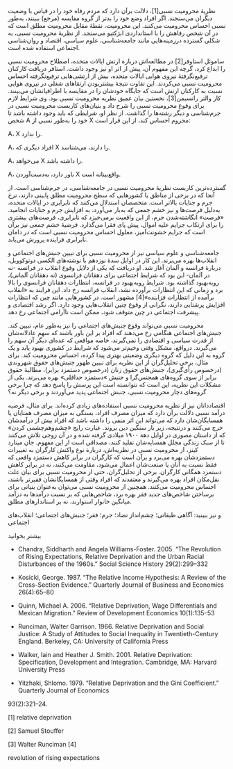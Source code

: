   نظریۀ محرومیت نسبی[1]، دلالت برآن دارد که مردم رفاه خود را در قیاس با وضعیت دیگران می‌سنجند. اگر افراد وضع خود را بدتر از گروه مقایسه (مرجع) ببینند، به‌طور نسبی احساس محرومیت می‌کنند. این محرومیت، نقطۀ مقابل محرومیت مطلق است که در آن شخص رفاهش را با استانداردی ابژکتیو می‌سنجد. از نظریۀ محرومیت نسبی، به شکلی گسترده درزمینه‌هایی مانند جامعه‌شناسی، علوم سیاسی، اقتصاد و روان‌شناسی اجتماعی استفاده شده است. 

ساموئل استاوفر[2] در مطالعه‌اش دربارة ارتش ایالات متحده، اصطلاح محرومیت نسبی را ابداع کرد، گرچه این مفهوم آن، پیش از اثر او نیز وجود داشت. استافر دریافت کارکنان ترفیع‌نگرفتۀ نیروی هوایی ایالات متحده، بیش از ارتشی‌هایی ترفیع‌نگرفته احساس محرومیت نسبی می‌کردند. این تفاوت نتیجۀ بیشتربودن ارتقاهای شغلی در نیروی هوایی نسبت به کارکنان ارتش است که جایگاه‌ خودشان را در مقایسه با اطرافیانشان می‌بینند. کار والتر رانسیمن[3]، نخستین بیان عمیق نظریه محرومیت نسبی بود. وی شرایط لازم برای وقوع محرومیت نسبی را شرح داد و بنیان‌های کاربست محرومیت نسبی در جرم‌شناسی و دیگر رشته‌ها را گذاشت. از نظر او، شرایطی که باید وجود داشته باشد تا شخص A خود را به‌طور نسبی از X محروم احساس ‌کند، از این قرار است:

A، X را ندارد.

A، افراد دیگری که X را دارند، می‌شناسد.

A، می‌خواهد X را داشته باشد.

A، باور دارد، به‌دست‌آوردن X واقع‌بینانه است.

گسترده‌ترین کاربست نظریۀ محرومیت نسبی در جامعه‌شناسی، در جرم‌شناسی است. از آنجا که در برخی از مناطق یا کشورهایی که سطح محرومیت مطلق پایینی دارند، نرخ جرم و جنایات بالاتر است. متخصصان استدلال می‌کنند که نابرابری در ایالات متحده، به‌دلیل فرصت‌ها و نیز خشم جمعی که به‌بار می‌آورد، به افزایش جرم و جنایات انجامید. «فرصت» انگاشته‌شدن جرم، از این واقعیت برمی‌خیزد که نابرابری،‌ فرصت‌های بیشتری را برای ارتکاب جرایم علیه اموال، پیش پای فقرا می‌گذارد. فرضیۀ خشم جمعی نیز برآن است که جرایم خشونت‌آمیز، معلول احساس محرومیت نسبی است که در دامان نابرابری فزاینده پرورش می‌یابد.

 جامعه‌شناسی و علوم سیاسی نیز از محرومیت نسبی برای تبیین جنبش‌های اجتماعی و انقلاب‌ها بهره می‌برند. این کار در اوایل سدۀ نوزدهم با نوشته‌های الکسی دوتوکوویل، دربارۀ فرانسه و آلمان آغاز شد. او دریافت که یکی از دلایل وقوع انقلاب در فرانسه -نه در آلمان- این بود که شرایط اجتماعی برای دهقانان فرانسوی (نه دهقانان آلمانی)، روبه‌بهبود گذاشته بود. شرایط روبه‌بهبود در فرانسه، انتظارات دهقانان فرانسوی را بالا برد و زمانی ‌که این انتظارات برآورده نشد، انقلاب فرانسه رخ داد. این فرایند به «انقلاب برآمده از انتظارات فزاینده»[4] مشهور است. در کشورهایی مانند چین که انتظارات افزایش پرشتابی دارند، نگرانی از وقوع چنین انقلاب‌هایی وجود دارد. اگر رشد اقتصادی و پیشرفت اجتماعی در چین متوقف شود، ممکن است ناآرامی اجتماعی رخ دهد.

محرومیت نسبی می‌تواند وقوع جنبش‌های اجتماعی را نیز به‌طور عام، تبیین کند. جنبش‌های اجتماعی هنگامی رخ می‌دهند که افراد بر این باور باشند که سهم عادلانه‌شان از قدرت سیاسی و اقتصادی را نمی‌گیرند، خاصه مواقعی که عده‌ای دیگر آن سهم را می‌گیرند. درواقع، مشکل وقتی وخیم‌تر می‌شود که شرایط در کشوری بهبود یابد و ‌یک گروه به این دلیل که گروه دیگری وضعیتی بهتری پیدا کرده، احساس محرومیت کند. برای مثال، برخی تحلیل‌گران از این نظریه برای تبیین ظهور جنبش‌های حقوق شهروندی (درخصوص رأی‌گیری)، جنبش‌های حقوق زنان (درخصوص دستمزد برابر)، مطالبۀ حقوق برابر از سوی گروه‌های همجنس‌گرا و جنبش‌ »دستمزد حداقلی» بهره می‌برند. یکی از مشکلات این نظریه، این است که نتوانسته است این پرسش را پاسخ دهد که چرا برخی گروه‌های دچار محرومیت نسبی، جنبش‌ اجتماعی پدید می‌آوردند و برخی دیگر نه؟

اقتصاددانان نیز از نظریه محرومیت نسبی استفاده‌های زیادی کرده‌اند. برای مثال، فرضیه درآمد نسبی دلالت برآن دارد که میزان مصرف افراد، بستگی به میزان مصرف همتایان یا همسایگان‌شان دارد که می‌تواند این اثر منفی را داشته باشد که افراد‌ بیش از درآمدشان خرج می‌کنند و درنتیجه، زیر بار سنگین دین بروند. عبارت رایج «چشم‌وهم‌چشمی کردن» که از داستان مصوری در اوایل دهة ۱۹۰۰ میلادی گرفته شده و در آن زوجی تلاش می‌کنند تا از سبک زندگی مجلل همسایه‌شان تقلید کنند، مصداقی است از این مفهوم. جان مینارد کینز، از محرومیت نسبی در نظریه‌اش، دربارة نوع واکنش کارگران به تغییرات دستمزدشان بهره می‌برد و برآن است که کارگران در برابر کاهش دستمزد واقعی که فقط نسبت به آنان یا صنعت‌شان اعمال می‌شود، مقاومت می‌کنند، نه در برابر کاهش دستمزد همگانی کارگران. برخی از تحلیل‌گران، حتی از محرومیت نسبی برای بیان علت نقل‌مکان افراد بهره می‌گیرند و معتقدند که افراد وقتی از همسایگانشان فقیرتر باشند، احساس محرومیت می‌کنند. همچنین از محرومیت نسبی می‌توان به‌عنوان بنیانی برای برساختن شاخص‌های جدید فقر بهره برد، شاخص‌هایی که بر نسبت درآمدها به درآمد میانگین خانوار استوارند، نه بر استاندارهای مطلق.

و نیز ببینید: آگاهی طبقاتی؛ چشم‌انداز تضاد؛ جرم؛ فقر؛ جنبش‌های اجتماعی؛ انقلاب‌های اجتماعی

بیشتر بخوانید

- Chandra, Siddharth and Angela Williams-Foster. 2005. “The Revolution of Rising Expectations, Relative Deprivation and the Urban Racial Disturbances of the 1960s.” Social Science History 29(2):299–332

- Kosicki, George. 1987. “The Relative Income Hypothesis: A Review of the Cross-Section Evidence.” Quarterly Journal of Business and Economics 26(4):65–80

- Quinn, Michael A. 2006. “Relative Deprivation, Wage Differentials and Mexican Migration.” Review of Development Economics 10(1):135–53

- Runciman, Walter Garrison. 1966. Relative Deprivation and Social Justice: A Study of Attitudes to Social Inequality in Twentieth-Century England. Berkeley, CA: University of California Press

- Walker, Iain and Heather J. Smith. 2001. Relative Deprivation: Specification, Development and Integration. Cambridge, MA: Harvard University Press

- Yitzhaki, Shlomo. 1979. “Relative Deprivation and the Gini Coefficient.” Quarterly Journal of Economics

93(2):321–24.

 [1] relative deprivation

 [2] Samuel Stouffer

 [3] Walter Runciman [4]

 revolution of rising expectations 

 

 

 